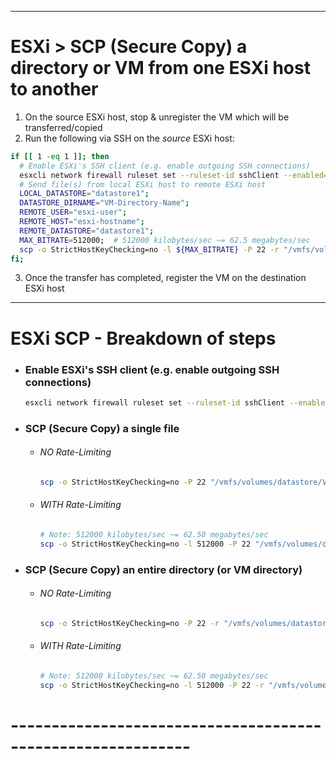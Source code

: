 <!-- ------------------------------------------------------------ -->

***
# ESXi > SCP (Secure Copy) a directory or VM from one ESXi host to another
  1. On the source ESXi host, stop & unregister the VM which will be transferred/copied
  2. Run the following via SSH on the *source* ESXi host:
  ```bash
  if [[ 1 -eq 1 ]]; then
    # Enable ESXi's SSH client (e.g. enable outgoing SSH connections)
    esxcli network firewall ruleset set --ruleset-id sshClient --enabled=true;
    # Send file(s) from local ESXi host to remote ESXi host
    LOCAL_DATASTORE="datastore1";
    DATASTORE_DIRNAME="VM-Directory-Name";
    REMOTE_USER="esxi-user";
    REMOTE_HOST="esxi-hostname";
    REMOTE_DATASTORE="datastore1";
    MAX_BITRATE=512000;  # 512000 kilobytes/sec ~= 62.5 megabytes/sec
    scp -o StrictHostKeyChecking=no -l ${MAX_BITRATE} -P 22 -r "/vmfs/volumes/${LOCAL_DATASTORE}/${DATASTORE_DIRNAME}/" ${REMOTE_USER}@${REMOTE_HOST}:"/vmfs/volumes/${REMOTE_DATASTORE}/${DATASTORE_DIRNAME}/";
  fi;
  ```
  3. Once the transfer has completed, register the VM on the destination ESXi host

<!-- ------------------------------------------------------------ -->

***

# ESXi SCP - Breakdown of steps

- ### Enable ESXi's SSH client (e.g. enable outgoing SSH connections)
  ```bash
  esxcli network firewall ruleset set --ruleset-id sshClient --enabled=true;
  ```

- ### SCP (Secure Copy) a single file
  - ###### NO Rate-Limiting
    ```bash
    scp -o StrictHostKeyChecking=no -P 22 "/vmfs/volumes/datastore/VM DIR/VM FILE" USERNAME@HOSTNAME:"/vmfs/volumes/datastore/VM\\ DIR\\VM\\ FILE";
    ```
  - ###### WITH Rate-Limiting
    ```bash
    # Note: 512000 kilobytes/sec ~= 62.50 megabytes/sec
    scp -o StrictHostKeyChecking=no -l 512000 -P 22 "/vmfs/volumes/datastore/VM DIR/VM FILE" USERNAME@HOSTNAME:"/vmfs/volumes/datastore/VM\\ DIR\\VM\\ FILE";
    ```

- ### SCP (Secure Copy) an entire directory (or VM directory)
  - ###### NO Rate-Limiting
    ```bash
    scp -o StrictHostKeyChecking=no -P 22 -r "/vmfs/volumes/datastore/VM DIR/" USERNAME@HOSTNAME:"/vmfs/volumes/datastore/VM\\ DIR\\";
    ```
  - ###### WITH Rate-Limiting
    ```bash
    # Note: 512000 kilobytes/sec ~= 62.50 megabytes/sec
    scp -o StrictHostKeyChecking=no -l 512000 -P 22 -r "/vmfs/volumes/datastore/VM DIR/" USERNAME@HOSTNAME:"/vmfs/volumes/datastore/VM\\ DIR\\";
    ```


# ------------------------------------------------------------